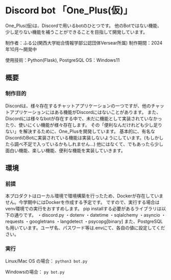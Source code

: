 # Discord bot 「One_Plus(仮)」
One_Plus(仮)は、Discordで用いるbotのひとつです。
他のBotではない機能、少し足りない機能を補うことができることを目指して開発しています。

制作者：ふる公(関西大学総合情報学部公認団体Versear所属)
制作期間：2024年10月～開発中

使用技術：Python(Flask), PostgreSQL
OS：Windows11


## 概要
### 制作目的
Discordは、様々存在するチャットアプリケーションの一つですが、他のチャットアプリケーションにはある機能がDiscordにはないことがあります。
また、Discordには様々なbotが存在する中で、未だに機能として実装されていなかったり、使いにくい機能が様々存在します。
その「便利なんだけれども少し足りない」を解決するために、One_Plusを開発しています。
基本的に、有名なDiscordのBotに実装されている機能は実装しないようにしています。(もしかしたら調べ不足で入っているかもしれません...)
他にはなくて、でもあったら少し面白い機能、楽しい機能、便利な機能を実装していきます。

## 環境
### 前提
本プロダクトはローカル環境で環境構築を行ったため、Dockerが存在していません。今学期中にはDockerを作成する予定です。
ですので、実行する場合はvenv環境での実行をおすすめします。
pip installする必要があるライブラリは以下の通りです。
・discord.py
・dotenv
・datetime
・sqlalchemy
・asyncio
・requests
・googletrans
・langdetect
・psycopg[binary]
また、PostgreSQLも用いています。ユーザ名、パスワード等は.envにて、各自の値に設定してください。

### 実行
Linux/Mac OS の場合：
```python3 bot.py```

Windowsの場合：
```py bot.py```